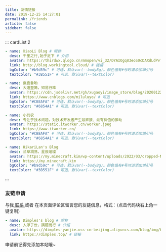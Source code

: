 ```yaml
---
title: 友情链接
date: 2019-12-25 14:27:01
permalink: /friends
article: false
sidebar: false
---
```


<!--
普通卡片列表容器，可用于友情链接、项目推荐、古诗词展示等。
cardList 后面可跟随一个数字表示每行最多显示多少个，选值范围1~4，默认3。在小屏时会根据屏幕宽度减少每行显示数量。
-->

::: cardList 2

```yaml
- name: XiaoLi Blog # 昵称
  desc: 千里之行,始于足下 # 介绍
  avatar: https://thirdwx.qlogo.cn/mmopen/vi_32/DYAIOgq83eoS0cDAXdLdPvTO6YS8ibD1ib2nBwwyecHQIFStvicBicAibMTL6FWZqPsicibe58wib2PxoUfc2xUC7xuQkw/132  # 头像
  link: http://blog.workingtool.cloud/ # 链接
  bgColor: "#b9d59c" # 可选，默认var(--bodyBg)。颜色值有#号时请添加单引号
  textColor: "#3B551F" # 可选，默认var(--textColor)

- name: 麋鹿鲁哟
  desc: 大道至简，知易行难
  avatar: https://cdn.jsdelivr.net/gh/xugaoyi/image_store/blog/20200122153807.jpg # 可选
  link: https://www.cnblogs.com/miluluyo/ # 可选
  bgColor: "#CBEAFA" # 可选，默认var(--bodyBg)。颜色值有#号时请添加单引号
  textColor: "#6854A1" # 可选，默认var(--textColor)

- name: 小码农
  desc: 专注于技术问题，对技术开发者产生最直接、最有价值的推动
  avatar: https://static.itworker.cn/worker.jpeg
  link: https://www.itworker.cn/
  bgColor: "#CBEAFA" # 可选，默认var(--bodyBg)。颜色值有#号时请添加单引号
  textColor: "#6854A1" # 可选，默认var(--textColor)

- name: HikariLan's Blog
  desc: 兰草凋荡，星辰璀璨
  avatar: https://my.minecraft.kim/wp-content/uploads/2022/03/cropped-New.jpg
  link: https://my.minecraft.kim
  bgColor: "#b9d59c" # 可选，默认var(--bodyBg)。颜色值有#号时请添加单引号
  textColor: "#3B551F" # 可选，默认var(--textColor)

```

:::

### 友链申请

与我[ 联系 ](/about/#联系)或者 在本页面评论区留言您的友链信息，格式：(点击代码块右上角一键复制)

```yaml
- name: Dimples's blog # 昵称
  desc: 人浮于世，蹒跚而行 # 介绍
  avatar: https://dimples-yanjie.oss-cn-beijing.aliyuncs.com/blog/img/QQ%E5%9B%BE%E7%89%8720201025032558.jpg # 头像
  link: https://dimples.top/ # 链接
```

申请前记得先添加本站哦~
